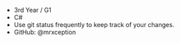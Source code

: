 - 3rd Year / G1
- C#
- Use git status frequently to keep track of your changes.
- GitHub: @mrxception